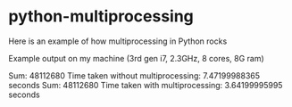 # python-multiprocessing
Here is an example of how multiprocessing in Python rocks

Example output on my machine (3rd gen i7, 2.3GHz, 8 cores, 8G ram)

Sum: 48112680
Time taken without multiprocessing: 7.47199988365 seconds
Sum: 48112680
Time taken with multiprocessing: 3.64199995995 seconds